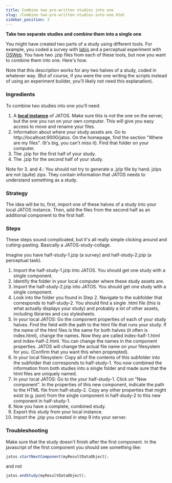 ```yaml
---
title: Combine two pre-written studies into one
slug: /Combine-two-pre-written-studies-into-one.html
sidebar_position: 3
---
```



**Take two separate studies and combine them into a single one** 

You might have created two parts of a study using different tools. For example, you coded a survey with [labjs](/labjs-and-JATOS.html) and a perceptual experiment with [OSWeb](OSWeb-and-JATOS.html). You have two .jzip files from each of these tools, but now you want to combine them into one. Here's how. 

Note that this description works for any two halves of a study, coded in whatever way. (But of course, if you were the one writing the scripts instead of using an experiment builder, you'll likely not need this explanation).

### Ingredients

To combine two studies into one you'll need:
1. A [**local instance**](Installation.html#easy-installation-on-your-local-computer) of JATOS. Make sure this is not the one on the server, but the one you run on your own computer. This will give you easy access to move and rename your files. 
2. Information about where your study assets are. Go to http://localhost:9000/jatos. On the homepage, find the section "Where are my files". (It's big, you can't miss it). Find that folder on your computer. 
3. The .jzip for the first half of your study. 
4. The .jzip for the second half of your study.

Note for 3. and 4.: You should not try to generate a .jzip file by hand. jzips are not (quite) zips. They contain information that JATOS needs to understand something as a study.  

### Strategy

The idea will be to, first, import one of these halves of a study into your local JATOS instance. Then, add the files from the second half as an additional component to the first half. 

### Steps

These steps sound complicated, but it's all really simple clicking around and cutting-pasting. Basically a JATOS-study-collage. 

Imagine you have half-study-1.jzip (a survey) and half-study-2.jzip (a perceptual task).  

1. Import the half-study-1.jzip into JATOS. You should get one study with a single component. 
2. Identify the folder in your local computer where these study assets are.
3. Import the half-study-2.jzip into JATOS. You should get one study with a single component.
4. Look into the folder you found in Step 2. Navigate to the subfolder that corresponds to half-study-2. You should find a single .html file (this is what actually displays your study) and probably a lot of other assets, including libraries and css stylesheets. 
5. In your local JATOS: Go the component properties of each of your study halves. Find the field with the path to the html file that runs your study. If the name of the html files is the same for both halves (it often is index.html), change the names. Now they are called index-half-1.html and index-half-2.html. You can change the names in the component properties. JATOS will change the actual file name on your filesystem for you. (Confirm that you want this when propmpted).   
6. In your local filesystem: Copy all of the contents of this subfolder into the subfolder that corresponds to half-study-1. You now combined the information from both studies into a single folder and made sure that the html files are uniquely named.  
7. In your local JATOS: Go to the your half-study-1. Click on "New component". In the properties of this new component, indicate the path to the HTML file from half-study-2. Copy any other properties that might exist (e.g. json) from the single component in half-study-2 to this new component in half-study-1. 
8. Now you have a complete, combined study. 
9. Export this study from your local instance.
10. Import the .jzip you created in step 9 into your server.  


### Troubleshooting
Make sure that the study doesn't finish after the first component. In the javascript of the first component you should see something like:

   ~~~javascript
   jatos.startNextComponent(myResultDataObject);
   ~~~

and not 

   ~~~javascript
   jatos.endStudy(myResultDataObject);
   ~~~
